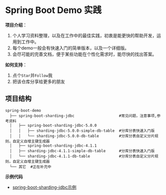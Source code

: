 # Spring Boot Demo 实践

**项目介绍**：

1. 个人学习资料整理，以及在工作中的最佳实践，初衷是能更快的帮助开发，运用到工作中。
2. 每个demo一般会有快速入门的简单版本，以及一个详细版。
3. 会尽可能的完善文档，便于某些功能在个性化需求时，能尽快的找出答案。

**如何支持**：

1. 点个`Star`并`Follow`我
2. 把该仓库分享给更多的朋友



## 项目结构

```
spring-boot-demo
  ├── spring-boot-sharding-jdbc                    #常见问题，注意事项,参考资料
  │   ├── spring-boot-sharding-jdbc-5.0.0
  │   │   ├── sharding-jdbc-5.0.0-simple-db-table  #分库分表快速入门版
  │   │   └── sharding-jdbc-5.0.0-db-table         #分库分表自定义分片规则，自定义自增主键生成器
  │   ├── spring-boot-sharding-jdbc-4.1.1
  │   ├── sharding-jdbc-4.1.1-simple-db-table      #分库分表快速入门版
  │   └── sharding-jdbc-4.1.1-db-table             #分库分表自定义分片规则，自定义自增主键生成器
  └── 其它  #正在补充中
```

**示例代码**

- [spring-boot-sharding-jdbc示例](https://github.com/WENZIZZHENG/spring-boot-demo/tree/master/spring-boot-sharding-jdbc)


